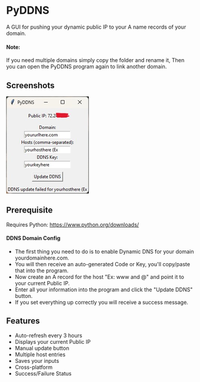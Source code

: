 # PyDDNS
A GUI for pushing your dynamic public IP to your A name records of your domain.

#### Note: 
If you need multiple domains simply copy the folder and rename it, Then you can open the PyDDNS program again to link another domain.

## Screenshots
<img src="./screenshot.jpg">

## Prerequisite 
Requires Python:
https://www.python.org/downloads/

#### DDNS Domain Config
- The first thing you need to do is to enable Dynamic DNS for your domain yourdomainhere.com.
- You will then receive an auto-generated Code or Key, you'll copy/paste that into the program.  
- Now create an A record for the host "Ex: www and @" and point it to your current Public IP.
- Enter all your information into the program and click the "Update DDNS" button.
- If you set everything up correctly you will receive a success message.

## Features
- Auto-refresh every 3 hours
- Displays your current Public IP
- Manual update button
- Multiple host entries
- Saves your inputs
- Cross-platform
- Success/Failure Status
